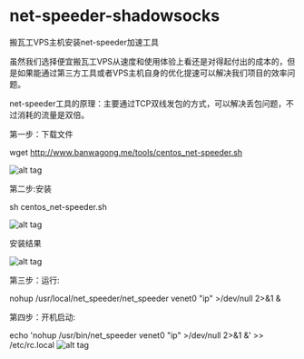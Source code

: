 # net-speeder-shadowsocks
搬瓦工VPS主机安装net-speeder加速工具

虽然我们选择便宜搬瓦工VPS从速度和使用体验上看还是对得起付出的成本的，但是如果能通过第三方工具或者VPS主机自身的优化提速可以解决我们项目的效率问题。

net-speeder工具的原理：主要通过TCP双线发包的方式，可以解决丢包问题，不过消耗的流量是双倍。

第一步：下载文件

wget http://www.banwagong.me/tools/centos_net-speeder.sh

![alt tag](https://github.com/jhx314/net-speeder-shadowsocks/blob/master/001.png)

第二步:安装

sh centos_net-speeder.sh

![alt tag](https://github.com/jhx314/net-speeder-shadowsocks/blob/master/002.png)

安装结果

![alt tag](https://github.com/jhx314/net-speeder-shadowsocks/blob/master/003.png)

第三步：运行:

nohup /usr/local/net_speeder/net_speeder venet0 "ip" >/dev/null 2>&1 &

第四步：开机启动:

echo 'nohup /usr/bin/net_speeder venet0 "ip" >/dev/null 2>&1 &' >> /etc/rc.local
![alt tag](https://github.com/jhx314/net-speeder-shadowsocks/blob/master/004.png)

